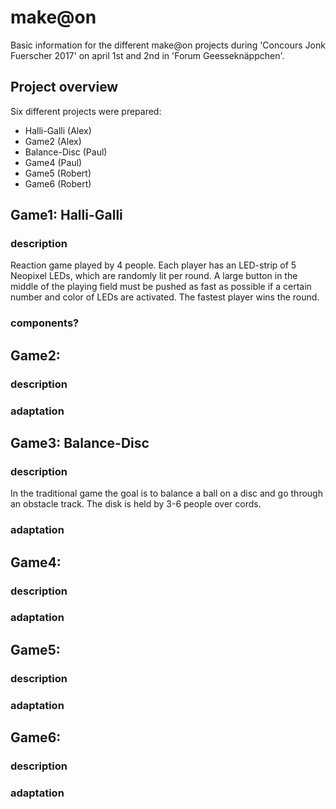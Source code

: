 # make@on
Basic information for the different make@on projects during 'Concours Jonk Fuerscher 2017' on april 1st and 2nd in 'Forum Geesseknäppchen'.


## Project overview
Six different projects were prepared:
* Halli-Galli (Alex)
* Game2 (Alex)
* Balance-Disc (Paul)
* Game4 (Paul)
* Game5 (Robert)
* Game6 (Robert)


## Game1: Halli-Galli
### description
Reaction game played by 4 people. Each player has an LED-strip of 5 Neopixel LEDs, which are randomly lit per round. A large button in the middle of the playing field must be pushed as fast as possible if a certain number and color of LEDs are activated. The fastest player wins the round.
### components?


## Game2:
### description
### adaptation


## Game3: Balance-Disc
### description
In the traditional game the goal is to balance a ball on a disc and go through an obstacle track. The disk is held by 3-6 people over cords.
### adaptation


## Game4:
### description
### adaptation


## Game5:
### description
### adaptation


## Game6:
### description
### adaptation
